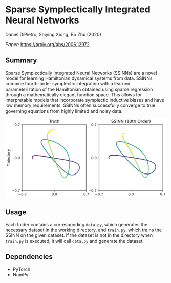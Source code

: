 # Sparse Symplectically Integrated Neural Networks

Daniel DiPietro, Shiying Xiong, Bo Zhu (2020)

*Paper*: https://arxiv.org/abs/2006.12972

## Summary

Sparse Symplectically Integrated Neural Networks (SSINNs) are a novel model for learning Hamiltonian dynamical systems from data. SSINNs combine fourth-order symplectic integration with a learned parameterization of the Hamiltonian obtained using sparse regression through a mathematically elegant function space. This allows for interpretable models that incorporate symplectic inductive biases and have low memory requirements. SSINNs often successfully converge to true governing equations from highly limited and noisy data.

![ssinn-henon-heiles.png](henon_heiles_graphic.png)

## Usage

Each folder contains a corresponding `data.py`, which generates the necessary dataset in the working directory, and `train.py`, which trains the SSINN on the given dataset. If the dataset is not in the directory when `train.py` is executed, it will call `data.py` and generate the dataset.

## Dependencies
* PyTorch
* NumPy

